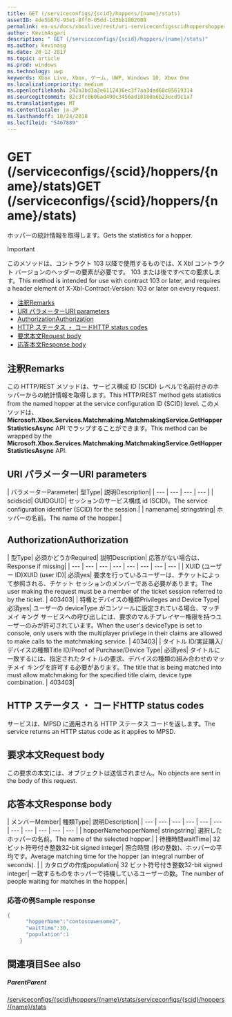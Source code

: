 ```yaml
---
title: GET (/serviceconfigs/{scid}/hoppers/{name}/stats)
assetID: 4de5b07d-93e1-8ff0-05dd-1d3bb1802088
permalink: en-us/docs/xboxlive/rest/uri-serviceconfigsscidhoppershoppernamestatsget.html
author: KevinAsgari
description: " GET (/serviceconfigs/{scid}/hoppers/{name}/stats)"
ms.author: kevinasg
ms.date: 20-12-2017
ms.topic: article
ms.prod: windows
ms.technology: uwp
keywords: Xbox Live, Xbox, ゲーム, UWP, Windows 10, Xbox One
ms.localizationpriority: medium
ms.openlocfilehash: 242a3bd3a2e6112436ec3f7aa3dad60c05619314
ms.sourcegitcommit: 82c3fc0b06ad490c3456ad18180a6b23ecd9c1a7
ms.translationtype: MT
ms.contentlocale: ja-JP
ms.lasthandoff: 10/24/2018
ms.locfileid: "5467889"
---
```

# <a name="get-serviceconfigsscidhoppersnamestats"></a><span data-ttu-id="80496-104">GET (/serviceconfigs/{scid}/hoppers/{name}/stats)</span><span class="sxs-lookup"><span data-stu-id="80496-104">GET (/serviceconfigs/{scid}/hoppers/{name}/stats)</span></span>

<span data-ttu-id="80496-105">ホッパーの統計情報を取得します。</span><span class="sxs-lookup"><span data-stu-id="80496-105">Gets the statistics for a hopper.</span></span>

> [!IMPORTANT]
> <span data-ttu-id="80496-106">このメソッドは、コントラクト 103 以降で使用するものでは、X Xbl コントラクト バージョンのヘッダーの要素が必要です。 103 または後ですべての要求します。</span><span class="sxs-lookup"><span data-stu-id="80496-106">This method is intended for use with contract 103 or later, and requires a header element of X-Xbl-Contract-Version: 103 or later on every request.</span></span>

  * [<span data-ttu-id="80496-107">注釈</span><span class="sxs-lookup"><span data-stu-id="80496-107">Remarks</span></span>](#ID4ET)
  * [<span data-ttu-id="80496-108">URI パラメーター</span><span class="sxs-lookup"><span data-stu-id="80496-108">URI parameters</span></span>](#ID4E5)
  * [<span data-ttu-id="80496-109">Authorization</span><span class="sxs-lookup"><span data-stu-id="80496-109">Authorization</span></span>](#ID4EJB)
  * [<span data-ttu-id="80496-110">HTTP ステータス ・ コード</span><span class="sxs-lookup"><span data-stu-id="80496-110">HTTP status codes</span></span>](#ID4E3C)
  * [<span data-ttu-id="80496-111">要求本文</span><span class="sxs-lookup"><span data-stu-id="80496-111">Request body</span></span>](#ID4EFD)
  * [<span data-ttu-id="80496-112">応答本文</span><span class="sxs-lookup"><span data-stu-id="80496-112">Response body</span></span>](#ID4EQD)

<a id="ID4ET"></a>


## <a name="remarks"></a><span data-ttu-id="80496-113">注釈</span><span class="sxs-lookup"><span data-stu-id="80496-113">Remarks</span></span>
<span data-ttu-id="80496-114">この HTTP/REST メソッドは、サービス構成 ID (SCID) レベルで名前付きのホッパーからの統計情報を取得します。</span><span class="sxs-lookup"><span data-stu-id="80496-114">This HTTP/REST method gets statistics from the named hopper at the service configuration ID (SCID) level.</span></span> <span data-ttu-id="80496-115">このメソッドは、 **Microsoft.Xbox.Services.Matchmaking.MatchmakingService.GetHopperStatisticsAsync** API でラップすることができます。</span><span class="sxs-lookup"><span data-stu-id="80496-115">This method can be wrapped by the **Microsoft.Xbox.Services.Matchmaking.MatchmakingService.GetHopperStatisticsAsync** API.</span></span>  
<a id="ID4E5"></a>


## <a name="uri-parameters"></a><span data-ttu-id="80496-116">URI パラメーター</span><span class="sxs-lookup"><span data-stu-id="80496-116">URI parameters</span></span>

| <span data-ttu-id="80496-117">パラメーター</span><span class="sxs-lookup"><span data-stu-id="80496-117">Parameter</span></span>| <span data-ttu-id="80496-118">型</span><span class="sxs-lookup"><span data-stu-id="80496-118">Type</span></span>| <span data-ttu-id="80496-119">説明</span><span class="sxs-lookup"><span data-stu-id="80496-119">Description</span></span>|
| --- | --- | --- | --- |
| <span data-ttu-id="80496-120">scid</span><span class="sxs-lookup"><span data-stu-id="80496-120">scid</span></span>| <span data-ttu-id="80496-121">GUID</span><span class="sxs-lookup"><span data-stu-id="80496-121">GUID</span></span>| <span data-ttu-id="80496-122">セッションのサービス構成 id (SCID)。</span><span class="sxs-lookup"><span data-stu-id="80496-122">The service configuration identifier (SCID) for the session.</span></span>|
| <span data-ttu-id="80496-123">name</span><span class="sxs-lookup"><span data-stu-id="80496-123">name</span></span>| <span data-ttu-id="80496-124">string</span><span class="sxs-lookup"><span data-stu-id="80496-124">string</span></span>| <span data-ttu-id="80496-125">ホッパーの名前。</span><span class="sxs-lookup"><span data-stu-id="80496-125">The name of the hopper.</span></span>|

<a id="ID4EJB"></a>


## <a name="authorization"></a><span data-ttu-id="80496-126">Authorization</span><span class="sxs-lookup"><span data-stu-id="80496-126">Authorization</span></span>

| <span data-ttu-id="80496-127">型</span><span class="sxs-lookup"><span data-stu-id="80496-127">Type</span></span>| <span data-ttu-id="80496-128">必須かどうか</span><span class="sxs-lookup"><span data-stu-id="80496-128">Required</span></span>| <span data-ttu-id="80496-129">説明</span><span class="sxs-lookup"><span data-stu-id="80496-129">Description</span></span>| <span data-ttu-id="80496-130">応答がない場合は、</span><span class="sxs-lookup"><span data-stu-id="80496-130">Response if missing</span></span>|
| --- | --- | --- | --- | --- | --- | --- | --- |
| <span data-ttu-id="80496-131">XUID (ユーザー ID)</span><span class="sxs-lookup"><span data-stu-id="80496-131">XUID (user ID)</span></span>| <span data-ttu-id="80496-132">必須</span><span class="sxs-lookup"><span data-stu-id="80496-132">yes</span></span>| <span data-ttu-id="80496-133">要求を行っているユーザーは、チケットによって参照される、チケット セッションのメンバーである必要があります。</span><span class="sxs-lookup"><span data-stu-id="80496-133">The user making the request must be a member of the ticket session referred to by the ticket.</span></span> | <span data-ttu-id="80496-134">403</span><span class="sxs-lookup"><span data-stu-id="80496-134">403</span></span>|
| <span data-ttu-id="80496-135">特権とデバイスの種類</span><span class="sxs-lookup"><span data-stu-id="80496-135">Privileges and Device Type</span></span>| <span data-ttu-id="80496-136">必須</span><span class="sxs-lookup"><span data-stu-id="80496-136">yes</span></span>| <span data-ttu-id="80496-137">ユーザーの deviceType がコンソールに設定されている場合、マッチメイ キング サービスへの呼び出しには、要求のマルチプレイヤー権限を持つユーザーのみが許可されています。</span><span class="sxs-lookup"><span data-stu-id="80496-137">When the user's deviceType is set to console, only users with the multiplayer privilege in their claims are allowed to make calls to the matchmaking service.</span></span> | <span data-ttu-id="80496-138">403</span><span class="sxs-lookup"><span data-stu-id="80496-138">403</span></span>|
| <span data-ttu-id="80496-139">タイトル ID/実証購入/デバイスの種類</span><span class="sxs-lookup"><span data-stu-id="80496-139">Title ID/Proof of Purchase/Device Type</span></span>| <span data-ttu-id="80496-140">必須</span><span class="sxs-lookup"><span data-stu-id="80496-140">yes</span></span>| <span data-ttu-id="80496-141">タイトルに一致するには、指定されたタイトルの要求、デバイスの種類の組み合わせのマッチメイ キングを許可する必要があります。</span><span class="sxs-lookup"><span data-stu-id="80496-141">The title that is being matched into must allow matchmaking for the specified title claim, device type combination.</span></span> | <span data-ttu-id="80496-142">403</span><span class="sxs-lookup"><span data-stu-id="80496-142">403</span></span>|

<a id="ID4E3C"></a>


## <a name="http-status-codes"></a><span data-ttu-id="80496-143">HTTP ステータス ・ コード</span><span class="sxs-lookup"><span data-stu-id="80496-143">HTTP status codes</span></span>
<span data-ttu-id="80496-144">サービスは、MPSD に適用される HTTP ステータス コードを返します。</span><span class="sxs-lookup"><span data-stu-id="80496-144">The service returns an HTTP status code as it applies to MPSD.</span></span>  
<a id="ID4EFD"></a>


## <a name="request-body"></a><span data-ttu-id="80496-145">要求本文</span><span class="sxs-lookup"><span data-stu-id="80496-145">Request body</span></span>

<span data-ttu-id="80496-146">この要求の本文には、オブジェクトは送信されません。</span><span class="sxs-lookup"><span data-stu-id="80496-146">No objects are sent in the body of this request.</span></span>

<a id="ID4EQD"></a>


## <a name="response-body"></a><span data-ttu-id="80496-147">応答本文</span><span class="sxs-lookup"><span data-stu-id="80496-147">Response body</span></span>

| <span data-ttu-id="80496-148">メンバー</span><span class="sxs-lookup"><span data-stu-id="80496-148">Member</span></span>| <span data-ttu-id="80496-149">種類</span><span class="sxs-lookup"><span data-stu-id="80496-149">Type</span></span>| <span data-ttu-id="80496-150">説明</span><span class="sxs-lookup"><span data-stu-id="80496-150">Description</span></span>|
| --- | --- | --- | --- | --- | --- | --- | --- | --- | --- | --- |
| <span data-ttu-id="80496-151">hopperName</span><span class="sxs-lookup"><span data-stu-id="80496-151">hopperName</span></span>| <span data-ttu-id="80496-152">string</span><span class="sxs-lookup"><span data-stu-id="80496-152">string</span></span>| <span data-ttu-id="80496-153">選択したホッパーの名前。</span><span class="sxs-lookup"><span data-stu-id="80496-153">The name of the selected hopper.</span></span>|
| <span data-ttu-id="80496-154">待機時間</span><span class="sxs-lookup"><span data-stu-id="80496-154">waitTime</span></span>| <span data-ttu-id="80496-155">32 ビット符号付き整数</span><span class="sxs-lookup"><span data-stu-id="80496-155">32-bit signed integer</span></span>| <span data-ttu-id="80496-156">照合時間 (秒の整数)、ホッパーの平均です。</span><span class="sxs-lookup"><span data-stu-id="80496-156">Average matching time for the hopper (an integral number of seconds).</span></span> |
| <span data-ttu-id="80496-157">カタログの作成</span><span class="sxs-lookup"><span data-stu-id="80496-157">population</span></span>| <span data-ttu-id="80496-158">32 ビット符号付き整数</span><span class="sxs-lookup"><span data-stu-id="80496-158">32-bit signed integer</span></span>| <span data-ttu-id="80496-159">一致するものをホッパーで待機しているユーザーの数。</span><span class="sxs-lookup"><span data-stu-id="80496-159">The number of people waiting for matches in the hopper.</span></span>|

<a id="ID4E1D"></a>


### <a name="sample-response"></a><span data-ttu-id="80496-160">応答の例</span><span class="sxs-lookup"><span data-stu-id="80496-160">Sample response</span></span>


```cpp
{
      "hopperName":"contosoawesome2",
      "waitTime":30,
      "population":1
    }


```


<a id="ID4EJE"></a>


## <a name="see-also"></a><span data-ttu-id="80496-161">関連項目</span><span class="sxs-lookup"><span data-stu-id="80496-161">See also</span></span>

<a id="ID4ELE"></a>


##### <a name="parent"></a><span data-ttu-id="80496-162">Parent</span><span class="sxs-lookup"><span data-stu-id="80496-162">Parent</span></span>  

[<span data-ttu-id="80496-163">/serviceconfigs/{scid}/hoppers/{name}/stats</span><span class="sxs-lookup"><span data-stu-id="80496-163">/serviceconfigs/{scid}/hoppers/{name}/stats</span></span>](uri-serviceconfigsscidhoppershoppernamestats.md)
